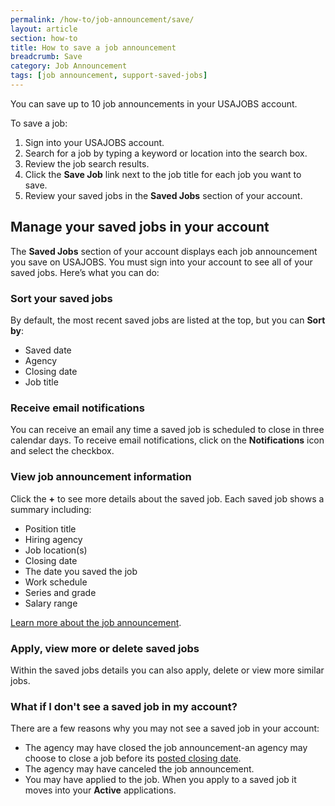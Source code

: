```yaml
---
permalink: /how-to/job-announcement/save/
layout: article
section: how-to
title: How to save a job announcement
breadcrumb: Save
category: Job Announcement
tags: [job announcement, support-saved-jobs]
---
```


You can save up to 10 job announcements in your USAJOBS account.

To save a job:

1.	Sign into your USAJOBS account.
2.	Search for a job by typing a keyword or location into the search box.
3.	Review the job search results.
4.	Click the **Save Job** link next to the job title for each job you want to save.
5.	Review your saved jobs in the **Saved Jobs** section of your account.

## Manage your saved jobs in your account
The **Saved Jobs** section of your account displays each job announcement you save on USAJOBS. You must sign into your account to see all of your saved jobs. Here’s what you can do:

### Sort your saved jobs
By default, the most recent saved jobs are listed at the top, but you can **Sort by**:

* Saved date
* Agency
* Closing date
* Job title

### Receive email notifications
You can receive an email any time a saved job is scheduled to close in three calendar days. To receive email notifications, click on the **Notifications** icon and select the checkbox.

### View job announcement information
Click the **+** to see more details about the saved job. Each saved job shows a summary including:

* Position title
* Hiring agency
* Job location(s)
* Closing date
* The date you saved the job
* Work schedule
* Series and grade
* Salary range

[Learn more about the job announcement](../).

### Apply, view more or delete saved jobs
Within the saved jobs details you can also apply, delete or view more similar jobs.

### What if I don't see a saved job in my account?
There are a few reasons why you may not see a saved job in your account:

* The agency may have closed the job announcement-an agency may choose to close a job before its [posted closing date](../).
* The agency may have canceled the job announcement.
* You may have applied to the job. When you apply to a saved job it moves into your **Active** applications.
